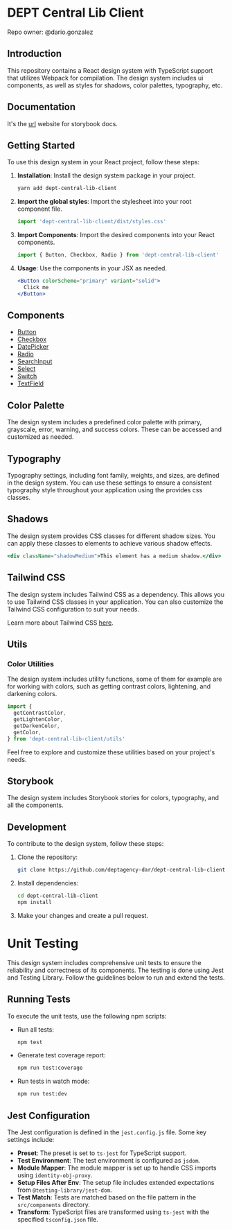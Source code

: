 # DEPT Central Lib Client

Repo owner: @dario.gonzalez

## Introduction

This repository contains a React design system with TypeScript support that utilizes Webpack for compilation. The design system includes ui components, as well as styles for shadows, color palettes, typography, etc.

## Documentation

It's the [url](https://deptagency-dar.github.io/dept-central-lib-client) website for storybook docs.

## Getting Started

To use this design system in your React project, follow these steps:

1. **Installation**: Install the design system package in your project.

   ```bash
   yarn add dept-central-lib-client
   ```

2. **Import the global styles**:
   Import the stylesheet into your root component file.

   ```javascript
   import 'dept-central-lib-client/dist/styles.css'
   ```

3. **Import Components**: Import the desired components into your React components.

   ```jsx
   import { Button, Checkbox, Radio } from 'dept-central-lib-client'
   ```

4. **Usage**: Use the components in your JSX as needed.

   ```jsx
   <Button colorScheme="primary" variant="solid">
     Click me
   </Button>
   ```

## Components

- [Button](src/components/Button/README.md)
- [Checkbox](src/components/Checkbox/README.md)
- [DatePicker](src/components/DatePicker/README.md)
- [Radio](src/components/Radio/README.md)
- [SearchInput](src/components/SearchInput/README.md)
- [Select](src/components/Select/README.md)
- [Switch](src/components/Switch/README.md)
- [TextField](src/components/TextField/README.md)

## Color Palette

The design system includes a predefined color palette with primary, grayscale, error, warning, and success colors. These can be accessed and customized as needed.

## Typography

Typography settings, including font family, weights, and sizes, are defined in the design system. You can use these settings to ensure a consistent typography style throughout your application using the provides css classes.

## Shadows

The design system provides CSS classes for different shadow sizes. You can apply these classes to elements to achieve various shadow effects.

```jsx
<div className="shadowMedium">This element has a medium shadow.</div>
```

## Tailwind CSS

The design system includes Tailwind CSS as a dependency. This allows you to use Tailwind CSS classes in your application. You can also customize the Tailwind CSS configuration to suit your needs.

Learn more about Tailwind CSS [here](https://tailwindcss.com/).

## Utils

### Color Utilities

The design system includes utility functions, some of them for example are for working with colors, such as getting contrast colors, lightening, and darkening colors.

```jsx
import {
  getContrastColor,
  getLightenColor,
  getDarkenColor,
  getColor,
} from 'dept-central-lib-client/utils'
```

Feel free to explore and customize these utilities based on your project's needs.

## Storybook

The design system includes Storybook stories for colors, typography, and all the components.

## Development

To contribute to the design system, follow these steps:

1. Clone the repository:

   ```bash
   git clone https://github.com/deptagency-dar/dept-central-lib-client.git
   ```

2. Install dependencies:

   ```bash
   cd dept-central-lib-client
   npm install
   ```

3. Make your changes and create a pull request.

# Unit Testing

This design system includes comprehensive unit tests to ensure the reliability and correctness of its components. The testing is done using Jest and Testing Library. Follow the guidelines below to run and extend the tests.

## Running Tests

To execute the unit tests, use the following npm scripts:

- Run all tests:

  ```bash
  npm test
  ```

- Generate test coverage report:

  ```bash
  npm run test:coverage
  ```

- Run tests in watch mode:

  ```bash
  npm run test:dev
  ```

## Jest Configuration

The Jest configuration is defined in the `jest.config.js` file. Some key settings include:

- **Preset**: The preset is set to `ts-jest` for TypeScript support.
- **Test Environment**: The test environment is configured as `jsdom`.
- **Module Mapper**: The module mapper is set up to handle CSS imports using `identity-obj-proxy`.
- **Setup Files After Env**: The setup file includes extended expectations from `@testing-library/jest-dom`.
- **Test Match**: Tests are matched based on the file pattern in the `src/components` directory.
- **Transform**: TypeScript files are transformed using `ts-jest` with the specified `tsconfig.json` file.
